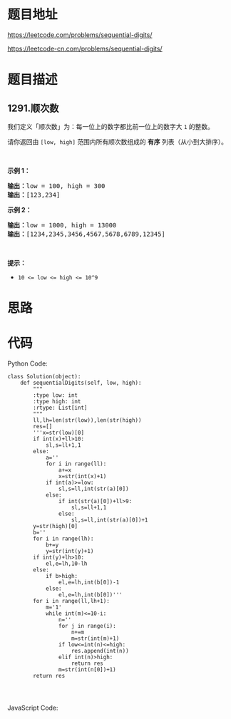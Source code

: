 # 题目地址
https://leetcode.com/problems/sequential-digits/

https://leetcode-cn.com/problems/sequential-digits/
# 题目描述
## 1291.顺次数
<p>我们定义「顺次数」为：每一位上的数字都比前一位上的数字大 <code>1</code> 的整数。</p>

<p>请你返回由&nbsp;<code>[low, high]</code>&nbsp;范围内所有顺次数组成的 <strong>有序</strong> 列表（从小到大排序）。</p>

<p>&nbsp;</p>

<p><strong>示例 1：</strong></p>

<pre><strong>输出：</strong>low = 100, high = 300
<strong>输出：</strong>[123,234]
</pre>

<p><strong>示例 2：</strong></p>

<pre><strong>输出：</strong>low = 1000, high = 13000
<strong>输出：</strong>[1234,2345,3456,4567,5678,6789,12345]
</pre>

<p>&nbsp;</p>

<p><strong>提示：</strong></p>

<ul>
	<li><code>10 &lt;= low &lt;= high &lt;= 10^9</code></li>
</ul>

# 思路

# 代码
Python Code:

```
class Solution(object):
    def sequentialDigits(self, low, high):
        """
        :type low: int
        :type high: int
        :rtype: List[int]
        """
        ll,lh=len(str(low)),len(str(high))
        res=[]
        '''x=str(low)[0]
        if int(x)+ll>10:
            sl,s=ll+1,1
        else:
            a=''
            for i in range(ll):
                a+=x
                x=str(int(x)+1)
            if int(a)>=low:
                sl,s=ll,int(str(a)[0])
            else:
                if int(str(a)[0])+ll>9:
                    sl,s=ll+1,1
                else:
                    sl,s=ll,int(str(a)[0])+1
        y=str(high)[0]
        b=''
        for i in range(lh):
            b+=y
            y=str(int(y)+1)
        if int(y)+lh>10:
            el,e=lh,10-lh
        else:
            if b>high:
                el,e=lh,int(b[0])-1
            else:
                el,e=lh,int(b[0])'''
        for i in range(ll,lh+1):
            m='1'
            while int(m)<=10-i: 
                n=''
                for j in range(i):
                    n+=m
                    m=str(int(m)+1)
                if low<=int(n)<=high:
                    res.append(int(n))
                elif int(n)>high:
                    return res
                m=str(int(n[0])+1)
        return res
        
        
            
```
JavaScript Code:

```

```
